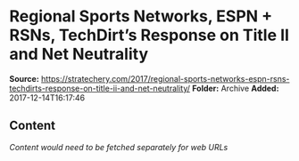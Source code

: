 # Regional Sports Networks, ESPN + RSNs, TechDirt’s Response on Title II and Net Neutrality

**Source:** https://stratechery.com/2017/regional-sports-networks-espn-rsns-techdirts-response-on-title-ii-and-net-neutrality/
**Folder:** Archive
**Added:** 2017-12-14T16:17:46




## Content
*Content would need to be fetched separately for web URLs*
